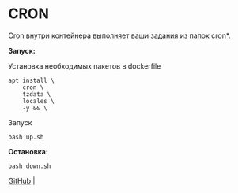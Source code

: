 # CRON

Cron внутри контейнера выполняет ваши задания из папок cron*.

**Запуск:**

Установка необходимых пакетов в dockerfile
```
apt install \
    cron \
    tzdata \
    locales \
    -y && \
```

Запуск
```
bash up.sh
```

**Остановка:**

```
bash down.sh
```

[GitHub](https://github.com/batonogov/cron) | 

